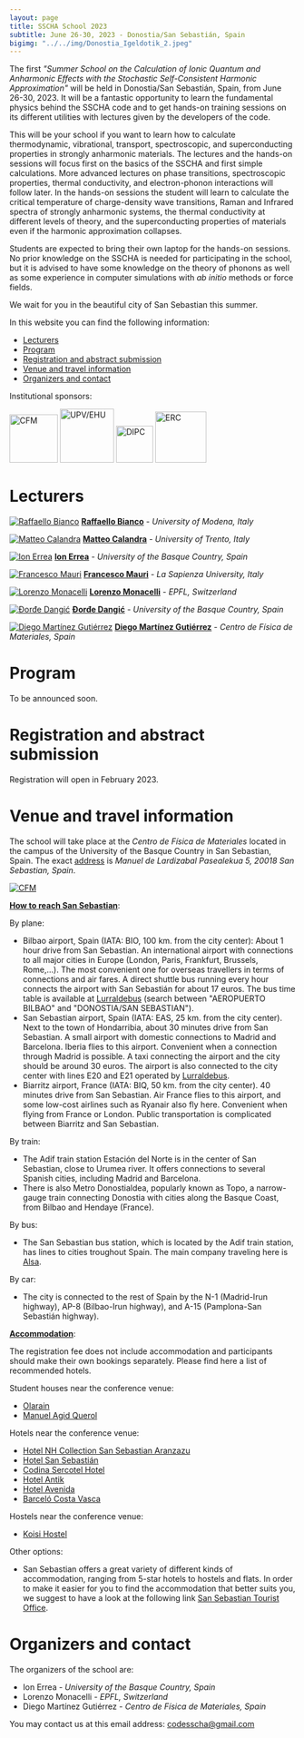 ```yaml
---
layout: page
title: SSCHA School 2023
subtitle: June 26-30, 2023 - Donostia/San Sebastián, Spain
bigimg: "../../img/Donostia_Igeldotik_2.jpeg"
---
```


The first *"Summer School on the Calculation of Ionic Quantum and Anharmonic Effects with the Stochastic Self-Consistent Harmonic Approximation"* will be held in Donostia/San Sebastián, Spain, from June 26-30, 2023. It will be a fantastic opportunity to learn the fundamental physics behind the SSCHA code and to get hands-on training sessions on its different utilities with lectures given by the developers of the code.

This will be your school if you want to learn how to calculate thermodynamic, vibrational, transport, spectroscopic, and superconducting properties in strongly anharmonic materials. The lectures and the hands-on sessions will focus first on the basics of the SSCHA and first simple calculations. More advanced lectures on phase transitions, spectroscopic properties, thermal conductivity, and electron-phonon interactions will follow later. In the hands-on sessions the student will learn to calculate the critical temperature of charge-density wave transitions, Raman and Infrared spectra of strongly anharmonic systems, the thermal conductivity at different levels of theory, and the superconducting properties of materials even if the harmonic approximation collapses.   

Students are expected to bring their own laptop for the hands-on sessions. No prior knowledge on the SSCHA is needed for  participating in the school, but it is advised to have some knowledge on the theory of phonons as well as some experience in computer simulations with *ab initio* methods or force fields.   

We wait for you in the beautiful city of San Sebastian this summer.
   
In this website you can find the following information:
- [Lecturers](#Lecturers)
- [Program](#Program)
- [Registration and abstract submission](#Registration)
- [Venue and travel information](#Travel)
- [Organizers and contact](#Organizers)

Institutional sponsors:

<a href="https://cfm.ehu.es"><img src="/img/CFM.jpg" alt="CFM" height="85"/></a>
<a href="https://www.ehu.eus/eu/home"><img src="/img/EHU.jpg" alt="UPV/EHU" height="95"/></a>
<a href="http://dipc.ehu.es"><img src="/img/DIPC.JPG" alt="DIPC" height="65"/></a>
<a href="https://erc.europa.eu/homepage"><img src="/img/ERC.jpg" alt="ERC" height="90"/></a>

# Lecturers
<a name="Lecturers"></a>

[![Raffaello Bianco](../../img/Raffaello_Bianco.jpg)](http://personale.unimore.it/Rubrica/dettaglio/rbianco) [**Raffaello Bianco**](http://personale.unimore.it/Rubrica/dettaglio/rbianco) - *University of Modena, Italy*

[![Matteo Calandra](../../img/Matteo_Calandra.jpg)](https://mcalandra.github.io/) [**Matteo Calandra**](https://mcalandra.github.io/) - *University of Trento, Italy*

[![Ion Errea](../../img/Ion_Errea.jpg)]() [**Ion Errea**](https://cfm.ehu.es/errealab/) - *University of the Basque Country, Spain*

[![Francesco Mauri](../../img/Francesco_Mauri.jpg)](http://www2.phys.uniroma1.it/doc/mauri/) [**Francesco Mauri**](http://www2.phys.uniroma1.it/doc/mauri/) - *La Sapienza University, Italy*

[![Lorenzo Monacelli](../../img/Lorenzo_Monacelli.jpg)](https://scholar.google.it/citations?user=J5BKff0AAAAJ&hl=en) [**Lorenzo Monacelli**](https://scholar.google.it/citations?user=J5BKff0AAAAJ&hl=en) - *EPFL, Switzerland*

[![Đorđe Dangić](../../img/Dorde_Dangic.jpg)](https://cfm.ehu.es/errealab/) [**Đorđe Dangić**](https://cfm.ehu.es/errealab/) - *University of the Basque Country, Spain*

[![Diego Martínez Gutiérrez](../../img/Diego_Martinez.jpg)](https://cfm.ehu.es/errealab/) [**Diego Martínez Gutiérrez**](https://cfm.ehu.es/errealab/) - *Centro de Física de Materiales, Spain*

<a name="Program"></a>
# Program

To be announced soon.

<a name="Registration"></a>
# Registration and abstract submission

Registration will open in February 2023.

<a name="Travel"></a>
# Venue and travel information

The school will take place at the *Centro de Física de Materiales* located in the campus of the University of the Basque Country in San Sebastian, Spain. The exact [address](https://goo.gl/maps/neif5cyRB4UsD5QFA) is *Manuel de Lardizabal Pasealekua 5, 20018 San Sebastian, Spain*.

 [![CFM](../../img/CFM_portada.jpg)](https://goo.gl/maps/neif5cyRB4UsD5QFA)


<ins><b>How to reach San Sebastian</b></ins>:

By plane:
- Bilbao airport, Spain (IATA: BIO, 100 km. from the city center): About 1 hour drive from San Sebastian. An international airport with connections to all major cities in Europe (London, Paris, Frankfurt, Brussels, Rome,...). The most convenient one for overseas travellers in terms of connections and air fares. A direct shuttle bus running every hour connects the airport with San Sebastián for about 17 euros. The bus time table is available at [Lurraldebus](http://www.lurraldebus.eus) (search between "AEROPUERTO BILBAO" and "DONOSTIA/SAN SEBASTIAN").
- San Sebastian airport, Spain (IATA: EAS, 25 km. from the city center). Next to the town of Hondarribia, about 30 minutes drive from San Sebastian. A small airport with domestic connections to Madrid and Barcelona. Iberia flies to this airport. Convenient when a connection through Madrid is possible. A taxi connecting the airport and the city should be around 30 euros. The airport is also connected to the city center with lines E20 and E21 operated by [Lurraldebus](http://www.lurraldebus.eus).
- Biarritz airport, France (IATA: BIQ, 50 km. from the city center). 40 minutes drive from San Sebastian. Air France flies to this airport, and some low-cost airlines such as Ryanair also fly here. Convenient when flying from France or London. Public transportation is complicated between Biarritz and San Sebastian.

By train:
- The Adif train station Estación del Norte is in the center of San Sebastian, close to Urumea river. It offers connections to several Spanish cities, including Madrid and Barcelona.
- There is also Metro Donostialdea, popularly known as Topo, a narrow-gauge train connecting Donostia with cities along the Basque Coast, from Bilbao and Hendaye (France).

By bus:
- The San Sebastian bus station, which is located by the Adif train station, has lines to cities troughout Spain. The main company traveling here is [Alsa](https://www.alsa.es/eu/).

By car:
- The city is connected to the rest of Spain by the N-1 (Madrid-Irun highway), AP-8 (Bilbao-Irun highway), and A-15 (Pamplona-San Sebastián highway).

 <ins><b>Accommodation</b></ins>:

The registration fee does not include accommodation and participants should make their own bookings separately. Please find here a list of recommended hotels.

Student houses near the conference venue:
 - [Olarain](https://www.olarain.com)
 - [Manuel Agid Querol](https://www.resa.es/es/residencias/san-sebastian/residencia-universitaria-manuel-agud-querol/residencia/)

Hotels near the conference venue:
 - [Hotel NH Collection San Sebastian Aranzazu](https://www.nh-hoteles.es/hotel/nh-collection-san-sebastian-aranzazu)
 - [Hotel San Sebastián](https://www.ilunionhotels.co.uk/hotel-ilunion-san-sebastian-in-san-sebastian/)
 - [Codina Sercotel Hotel](https://www.hotelcodina.es/esp/index_esp.html)
 - [Hotel Antik](http://hotelantiksansebastian.com)
 - [Hotel Avenida](https://www.hotelavenida.net)
 - [Barceló Costa Vasca](https://www.barcelo.com/es-es/barcelo-costa-vasca/)

Hostels near the conference venue:
 - [Koisi Hostel](https://koisihostel.com)

Other options:
 - San Sebastian offers a great variety of different kinds of accommodation, ranging from 5-star hotels to hostels and flats. In order to make it easier for you to find the accommodation that better suits you, we suggest to have a look at the following link [San Sebastian Tourist Office](https://www.sansebastianturismoa.eus/en/sleep/where-to-sleep).

<a name="Organizers"></a>
# Organizers and contact

The organizers of the school are:
 - Ion Errea - *University of the Basque Country, Spain*
 - Lorenzo Monacelli - *EPFL, Switzerland*
 - Diego Martínez Gutiérrez -  *Centro de Física de Materiales, Spain*

You may contact us at this email address: codesscha@gmail.com


